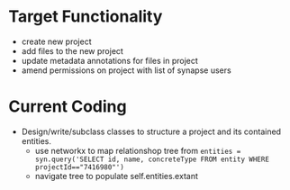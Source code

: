 # Target Functionality
- create new project
- add files to the new project
- update metadata annotations for files in project
- amend permissions on project with list of synapse users

# Current Coding
- Design/write/subclass classes to structure a project and its contained entities.
    - use networkx to map relationshop tree from `entities = syn.query('SELECT id, name, concreteType FROM entity WHERE projectId=="7416980"')`
    - navigate tree to populate self.entities.extant
